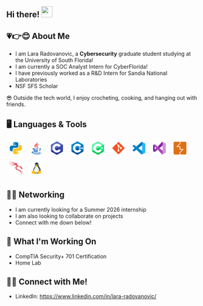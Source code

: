 ## Hi there! <img src="https://media.giphy.com/media/hvRJCLFzcasrR4ia7z/giphy.gif" width="29px" height="29px">

## 💗👉😊 About Me

- I am Lara Radovanovic, a **Cybersecurity** graduate student studying at the University of South Florida! 
- I am currently a SOC Analyst Intern for CyberFlorida! 
- I have previously worked as a R&D Intern for Sandia National Laboratories
- NSF SFS Scholar

😎 Outside the tech world, I enjoy crocheting, cooking, and hanging out with friends.

## 🖥️ Languages & Tools
<p>
  <img src="icons/python.png" width="40" style="margin: 5px;" alt="Python"/>
  <img src="icons/java.gif" width="40" style="margin: 5px;" alt="Java"/>
  <img src="icons/C.png" width="40" style="margin: 5px;" alt="C"/>
  <img src="icons/C++.png" width="40" style="margin: 5px;" alt="C++"/>
  <img src="icons/Csharp.png" width="40" style="margin: 5px;" alt="C#"/>
  <img src="icons/git.png" width="40" style="margin: 5px;" alt="Git"/>
  <img src="icons/VSCode.png" width="40" style="margin: 5px;" alt="VS Code"/>
  <img src="icons/VS.png" width="40" style="margin: 5px;" alt="Visual Studio"/>
  <img src="icons/burpsuite.png" width="40" style="margin: 5px;" alt="Burp Suite"/>
  <img src="icons/kalilinux.png" width="40" style="margin: 5px;" alt="Kali Linux"/>
  <img src="icons/linux.gif" width="40" style="margin: 5px;" alt="Linux"/>
</p>

## 😶‍🌫️ Networking
- I am currently looking for a Summer 2026 internship
- I am also looking to collaborate on projects
- Connect with me down below!

## 🔭 What I'm Working On
- CompTIA Security+ 701 Certification
- Home Lab

## 📲🤙 Connect with Me!
- LinkedIn: https://www.linkedin.com/in/lara-radovanovic/



<!--
**LaraRadovanovic/lararadovanovic** is a ✨ _special_ ✨ repository because its `README.md` (this file) appears on your GitHub profile.

Here are some ideas to get you started:

- 🔭 I’m currently working on ...
- 🌱 I’m currently learning ...
- 👯 I’m looking to collaborate on ...
- 🤔 I’m looking for help with ...
- 💬 Ask me about ...
- 📫 How to reach me: ...
- 😄 Pronouns: ...
- ⚡ Fun fact: ...
-->
